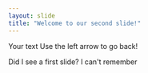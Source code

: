 ```yaml
---
layout: slide
title: "Welcome to our second slide!"
---
```

Your text
Use the left arrow to go back!

Did I see a first slide? I can't remember
